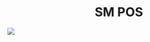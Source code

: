 


<p align="center">


<h1 align="center">SM POS</h1>
<img src="https://sm-software-colombia.github.io/sm/img/pos100.png" > 


